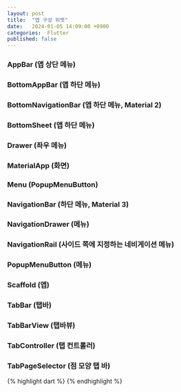 ```yaml
---
layout: post
title:  "앱 구성 위젯"
date:   2024-01-05 14:09:00 +0900
categories:  Flutter
published: false
---
```


### AppBar (앱 상단 메뉴)
### BottomAppBar (앱 하단 메뉴)
### BottomNavigationBar (앱 하단 메뉴, Material 2)
### BottomSheet (앱 하단 메뉴)
### Drawer (좌우 메뉴)
### MaterialApp (화면)
### Menu (PopupMenuButton)
### NavigationBar (하단 메뉴, Material 3)
### NavigationDrawer (메뉴)
### NavigationRail (사이드 쪽에 지정하는 네비게이션 메뉴)
### PopupMenuButton (메뉴)
### Scaffold (앱)
### TabBar (탭바)
### TabBarView (탭바뷰)
### TabController (탭 컨트롤러)
### TabPageSelector (점 모양 탭 바)

{% highlight dart %}
{% endhighlight %}